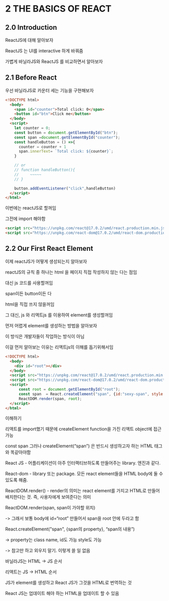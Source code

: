 # 2 THE BASICS OF REACT

## 2.0 Introduction

ReactJS에 대해 알아보자

ReactJS 는 UI를 interactive 하게 바꿔줌

가볍게 바닐라JS와 ReactJS 를 비교하면서 알아보자

## 2.1 Before React

우선 바닐라JS로 카운터 세는 기능을 구현해보자

```html
<!DOCTYPE html>
  <body>
    <span id="counter">Total click: 0</span>
    <button id="btn">Click me</button>
  </body>
  <script>
    let counter = 0;
    const button = document.getElementById("btn");
    const span =document.getElementById("counter");
    const handleButton = () =>{
      counter = counter + 1
      span.innerText= `Total click: ${counter}`;
    }

    // or
    // function handleButton(){
    //     ~~~~~
    // }

    button.addEventListener("click",handleButton)
  </script>
</html>
```

이번에는 reactJS로 할꺼임

그전에 import 해야함

```html
<script src="https://unpkg.com/react@17.0.2/umd/react.production.min.js"></script>
<script src="https://unpkg.com/react-dom@17.0.2/umd/react-dom.production.min.js"></script>
```

## 2.2 Our First React Element

이제 reactJS가 어떻게 생성되는지 알아보자

reactJS의 규칙 중 하나는 html 을 페이지 직접 작성하지 않는 다는 점임

대신 js 코드를 사용할꺼임

span이든 button이든 다

html을 직접 쓰지 않을꺼임

그 대신, js 와 리액트js 를 이용하여 element를 생성할꺼임

먼저 어렵게 element를 생성하는 방법을 알아보자

이 방식은 개발자들이 작업하는 방식이 아님

이걸 먼저 알아보는 이유는 리액트js의 이해를 돕기위해서임

```html
<!DOCTYPE html>
  <body>
    <div id="root"></div>
  </body>
  <script src="https://unpkg.com/react@17.0.2/umd/react.production.min.js"></script>
  <script src="https://unpkg.com/react-dom@17.0.2/umd/react-dom.production.min.js"></script>
  <script>
      const root = document.getElementById("root");
      const span  = React.createElement("span", {id:"sexy-span", style:{color: "red" }},"Hello I'm span!", );
      ReactDOM.render(span, root);
  </script>
</html>
```

이해하기

리액트를 import했기 때문에 createElement function을 가진 리액트 object에 접근 가능

const span 그러나 createElement(“span”) 은 반드시 생성하고자 하는 HTML 태그와 똑같아야함

React JS - 어플리케이션이 아주 인터랙티브하도록 만들어주는 library. 엔진과 같다.

React-dom - library 또는 package. 모든 react element들을 HTML body에 둘 수 있도록 해줌.

ReactDOM.render() - render의 의미는 react element를 가지고 HTML로 만들어 배치한다는 것. 즉, 사용자에게 보여준다는 의미

ReactDOM.render(span, span이 가야할 위치)

-> 그래서 보통 body에 id=“root” 만들어서 span을 root 안에 두라고 함

React.createElement("span", {span의 property}, “span의 내용”)

-> property는 class name, id도 가능 style도 가능

-> 참고만 하고 외우지 말기. 이렇게 쓸 일 없음

바닐라JS는 HTML -> JS 순서

리액트는 JS -> HTML 순서

JS가 element를 생성하고 React JS가 그것을 HTML로 번역하는 것

React JS는 업데이트 해야 하는 HTML을 업데이트 할 수 있음
